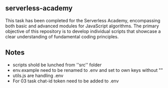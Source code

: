 ## serverless-academy

This task has been completed for the Serverless Academy, encompassing both basic and advanced modules for JavaScript algorithms. The primary objective of this repository is to develop individual scripts that showcase a clear understanding of fundamental coding principles.

## Notes

- scripts shold be lunched from ''src'' folder
- env.example need to be renamed to .env and set to own keys without ""
- utils.js are handling .env
- For 03 task chat-id token need to be added to .env 


